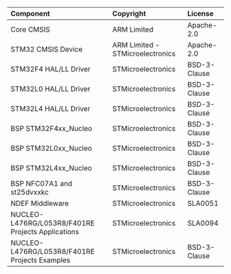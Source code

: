 | Component                                            | Copyright 						  | License   |                 			
|:---------                                            |:-------                 		  |:----------|
| Core CMSIS                           	               | ARM Limited 					  | Apache-2.0 |		    	
| STM32 CMSIS Device                                   | ARM Limited - STMicroelectronics | Apache-2.0 |   	            
| STM32F4 HAL/LL Driver                                | STMicroelectronics 			  | BSD-3-Clause |  						
| STM32L0 HAL/LL Driver                                | STMicroelectronics      		  | BSD-3-Clause | 			
| STM32L4 HAL/LL Driver                                | STMicroelectronics 			  | BSD-3-Clause |   						
| BSP STM32F4xx_Nucleo            		               | STMicroelectronics 			  | BSD-3-Clause |  						
| BSP STM32L0xx_Nucleo            		               | STMicroelectronics  			  | BSD-3-Clause |						
| BSP STM32L4xx_Nucleo                                 | STMicroelectronics 			  | BSD-3-Clause |                 		
| BSP NFC07A1 and st25dvxxkc                           | STMicroelectronics 			  | BSD-3-Clause |                  		
| NDEF Middleware                    	               | STMicroelectronics               | SLA0051 |          			
| NUCLEO-L476RG/L053R8/F401RE Projects Applications    | STMicroelectronics 			  | SLA0094 |           			   
| NUCLEO-L476RG/L053R8/F401RE Projects Examples        | STMicroelectronics  	    	  | BSD-3-Clause |      			

